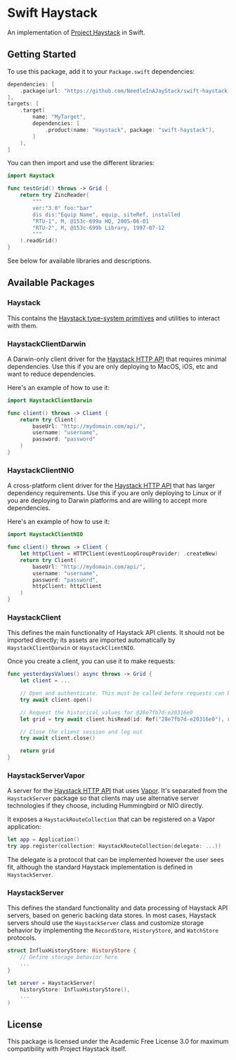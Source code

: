 # Swift Haystack

An implementation of [Project Haystack](https://project-haystack.org/) in Swift.

## Getting Started

To use this package, add it to your `Package.swift` dependencies:

```swift
dependencies: [
    .package(url: "https://github.com/NeedleInAJayStack/swift-haystack.git", from: "0.0.0"),
],
targets: [
    .target(
        name: "MyTarget",
        dependencies: [
            .product(name: "Haystack", package: "swift-haystack"),
        ]
    ),
]
```

You can then import and use the different libraries:

```swift
import Haystack

func testGrid() throws -> Grid {
    return try ZincReader(
        """
        ver:"3.0" foo:"bar"
        dis dis:"Equip Name", equip, siteRef, installed
        "RTU-1", M, @153c-699a HQ, 2005-06-01
        "RTU-2", M, @153c-699b Library, 1997-07-12
        """
    ).readGrid()
}
```

See below for available libraries and descriptions.

## Available Packages

### Haystack

This contains the
[Haystack type-system primitives](https://project-haystack.org/doc/docHaystack/Kinds)
and utilities to interact with them.

### HaystackClientDarwin

A Darwin-only client driver for the
[Haystack HTTP API](https://project-haystack.org/doc/docHaystack/HttpApi) that
requires minimal dependencies. Use this if you are only deploying to MacOS, iOS, etc and want
to reduce dependencies.

Here's an example of how to use it:

```swift
import HaystackClientDarwin

func client() throws -> Client {
    return try Client(
        baseUrl: "http://mydomain.com/api/",
        username: "username",
        password: "password"
    )
}
```

### HaystackClientNIO

A cross-platform client driver for the
[Haystack HTTP API](https://project-haystack.org/doc/docHaystack/HttpApi) that
has larger dependency requirements. Use this if you are only deploying to Linux or if you
are deploying to Darwin platforms and are willing to accept more dependencies.

Here's an example of how to use it:

```swift
import HaystackClientNIO

func client() throws -> Client {
    let httpClient = HTTPClient(eventLoopGroupProvider: .createNew)
    return try Client(
        baseUrl: "http://mydomain.com/api/",
        username: "username",
        password: "password",
        httpClient: httpClient
    )
}
```

### HaystackClient

This defines the main functionality of Haystack API clients. It should not be imported directly;
its assets are imported automatically by `HaystackClientDarwin` or `HaystackClientNIO`.

Once you create a client, you can use it to make requests:

```swift
func yesterdaysValues() async throws -> Grid {
    let client = ...

    // Open and authenticate. This must be called before requests can be made
    try await client.open()

    // Request the historical values for @28e7fb7d-e20316e0
    let grid = try await client.hisRead(id: Ref("28e7fb7d-e20316e0"), range: .yesterday)

    // Close the client session and log out
    try await client.close()

    return grid
}
```

### HaystackServerVapor

A server for the [Haystack HTTP API](https://project-haystack.org/doc/docHaystack/HttpApi) that uses
[Vapor](https://github.com/vapor/vapor). It's separated from the `HaystackServer` package so that clients may use
alternative server technologies if they choose, including Hummingbird or NIO directly.

It exposes a `HaystackRouteCollection` that can be registered on a Vapor
application:

```swift
let app = Application()
try app.register(collection: HaystackRouteCollection(delegate: ...))
```

The delegate is a protocol that can be implemented however the user sees fit, although the standard Haystack
implementation is defined in `HaystackServer`.

### HaystackServer

This defines the standard functionality and data processing of Haystack API servers, based on generic backing data
stores. In most cases, Haystack servers should use the `HaystackServer` class and customize storage behavior by
implementing the `RecordStore`, `HistoryStore`, and `WatchStore` protocols.

```swift
struct InfluxHistoryStore: HistoryStore {
    // Define storage behavior here
    ...
}

let server = HaystackServer(
    historyStore: InfluxHistoryStore(),
    ...
)
```

## License

This package is licensed under the Academic Free License 3.0 for maximum compatibility with
Project Haystack itself.

